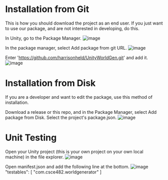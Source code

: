# Installation from Git
This is how you should download the project as an end user. If you just want to use our package, and are not interested in developing, do this.

In Unity, go to the Package Manager.
![image](https://github.com/harrisonheld/UnityWorldGen/assets/24709296/fac65276-98cd-4a63-a0b0-73eb419cbc94)

In the package manager, select Add package from git URL.
![image](https://github.com/harrisonheld/UnityWorldGen/assets/24709296/a1628d57-c9ab-4f94-9595-d30794d5787e)

Enter 'https://github.com/harrisonheld/UnityWorldGen.git' and add it.
![image](https://github.com/harrisonheld/UnityWorldGen/assets/24709296/2878fc65-79ae-46e7-9ce5-ad00382f311e)

# Installation from Disk
If you are a developer and want to edit the package, use this method of installation.

Download a release or this repo, and in the Package Manager, select Add package from Disk. Select the project's package.json.
![image](https://github.com/harrisonheld/UnityWorldGen/assets/24709296/9910b1c1-5747-4e61-9ad5-e1706582336b)


# Unit Testing
Open your Unity project (this is your own project on your own local machine) in the file explorer.
![image](https://github.com/harrisonheld/UnityWorldGen/assets/24709296/897c9053-0922-4b7e-85d1-2069fbdcae3f)

Open manifest.json and add the following line at the bottom.
![image](https://github.com/harrisonheld/UnityWorldGen/assets/24709296/f6f899c2-b5ca-4397-a4f9-fc8c1848b903)
"testables": [
  "com.csce482.worldgenerator"
]
